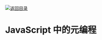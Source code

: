 [![返回目录](https://i.postimg.cc/KvQbty96/image.png)](https://url.wx-coder.cn/lrKga)

# JavaScript 中的元编程
